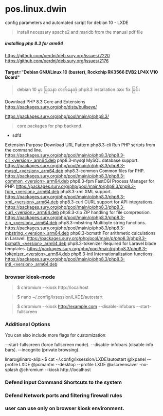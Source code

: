 # pos.linux.dwin
config parameters and automated script for debian 10 - LXDE 

> install necessary apache2 and maridb from the manual pdf file

##### installing php 8.3 for arm64 

https://github.com/oerdnj/deb.sury.org/issues/2220
https://github.com/oerdnj/deb.sury.org/issues/2176


#### Target="Debian GNU/Linux 10 (buster), Rockchip RK3566 EVB2 LP4X V10 Board"

> debian 10 မှာ ပြသနာ တက်နေတဲ့ php8.3 installation အား fix ခြင်း


Download PHP 8.3 Core and Extensions
https://packages.sury.org/php/dists/bullseye/

https://packages.sury.org/php/pool/main/p/php8.3/

> core packages for php backend.

- sdfd


Extension	Purpose	Download URL Pattern
php8.3-cli	Run PHP scripts from the command line.	https://packages.sury.org/php/pool/main/p/php8.3/php8.3-cli_<version>_arm64.deb
php8.3-mysql	MySQL database support.	https://packages.sury.org/php/pool/main/p/php8.3/php8.3-mysql_<version>_arm64.deb
php8.3-common	Common files for PHP.	https://packages.sury.org/php/pool/main/p/php8.3/php8.3-common_<version>_arm64.deb
php8.3-fpm	FastCGI Process Manager for PHP.	https://packages.sury.org/php/pool/main/p/php8.3/php8.3-fpm_<version>_arm64.deb
php8.3-xml	XML support.	https://packages.sury.org/php/pool/main/p/php8.3/php8.3-xml_<version>_arm64.deb
php8.3-curl	CURL support for API integrations.	https://packages.sury.org/php/pool/main/p/php8.3/php8.3-curl_<version>_arm64.deb
php8.3-zip	ZIP handling for file compression.	https://packages.sury.org/php/pool/main/p/php8.3/php8.3-zip_<version>_arm64.deb
php8.3-mbstring	Multibyte string functions.	https://packages.sury.org/php/pool/main/p/php8.3/php8.3-mbstring_<version>_arm64.deb
php8.3-bcmath	For arithmetic calculations in Laravel.	https://packages.sury.org/php/pool/main/p/php8.3/php8.3-bcmath_<version>_arm64.deb
php8.3-tokenizer	Required for Laravel blade templates.	https://packages.sury.org/php/pool/main/p/php8.3/php8.3-tokenizer_<version>_arm64.deb
php8.3-intl	Internationalization functions.	https://packages.sury.org/php/pool/main/p/php8.3/php8.3-intl_<version>_arm64.deb



### browser kiosk-mode

> $ chromium --kiosk http://localhost

> $ nano ~/.config/lxsession/LXDE/autostart

> $ chromium --kiosk http://example.com --disable-infobars --start-fullscreen

### Additional Options
You can also include more flags for customization:

--start-fullscreen (force fullscreen mode).
--disable-infobars (disable info bars).
--incognito (private browsing).

linaro@linaro-alip:~$ cat ~/.config/lxsession/LXDE/autostart 
@lxpanel --profile LXDE
@pcmanfm --desktop --profile LXDE
@xscreensaver -no-splash
@chromium --kiosk http://localhost 

### Defend input Command Shortcuts to the system



### Defend Network ports and filtering firewall rules



### user can use only on browser kiosk environment.
